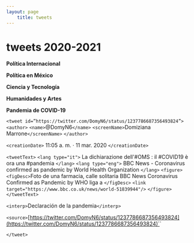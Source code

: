 ```yaml
---
layout: page
	title: tweets
---
```


# tweets 2020-2021

**Política Internacional**

**Política en México**

**Ciencia y Tecnología**

**Humanidades y Artes**

**Pandemia de COVID-19**

`<tweet id=”https://twitter.com/DomyN6/status/1237786687356493824”>`
`<author>`
`<name>`@DomyN6`</name>`
`<screenName>`Domiziana Marrone`</screenName>`
`</author>`

`<creationDate>` 11:05 a. m. · 11 mar. 2020 `</creationDate>`

`<tweetText>`
  `<lang type="it">` La dichiarazione dell'#OMS : il #COVID19 è ora una #pandemia `</lang>`
  `<lang type="eng">` BBC News - Coronavirus confirmed as pandemic by World Health Organization `</lang>`
`<figure>`
	`<figDesc>`Foto de una farmacia, calle solitaria BBC News Coronavirus Confirmed as Pandemic by WHO liga a `</figDesc>`
	`<link target="https://www.bbc.co.uk/news/world-51839944"/>`
`</figure>`
`</tweetText>`

`<interp>`Declaración de la pandemia`</interp>`

`<source>`[https://twitter.com/DomyN6/status/1237786687356493824](https://twitter.com/DomyN6/status/1237786687356493824)`</source>`

`</tweet>`
